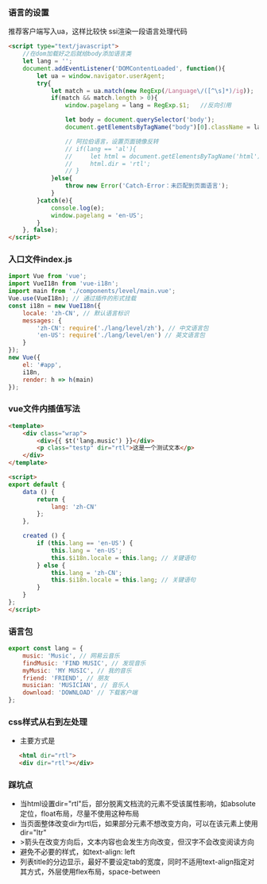 ### 语言的设置
推荐客户端写入ua，这样比较快
ssi渲染一段语言处理代码
```html
<script type="text/javascript">
    //在dom加载好之后就给body添加语言类
    let lang = '';
    document.addEventListener('DOMContentLoaded', function(){
        let ua = window.navigator.userAgent;
        try{
            let match = ua.match(new RegExp(/Language\/([^\s]*)/ig));
            if(match && match.length > 0){
                window.pagelang = lang = RegExp.$1;   //反向引用

                let body = document.querySelector('body');
                document.getElementsByTagName("body")[0].className = lang;

                // 阿拉伯语言，设置页面镜像反转
                // if(lang == 'al'){
                //     let html = document.getElementsByTagName('html')['0'];
                //     html.dir = 'rtl';
                // }
            }else{
                throw new Error('Catch-Error：未匹配到页面语言');
            }
        }catch(e){
            console.log(e);
            window.pagelang = 'en-US';
        }
    }, false);
</script>
```

### 入口文件index.js
```javascript
import Vue from 'vue';
import VueI18n from 'vue-i18n';
import main from './components/level/main.vue';
Vue.use(VueI18n); // 通过插件的形式挂载
const i18n = new VueI18n({
    locale: 'zh-CN', // 默认语言标识
    messages: {
        'zh-CN': require('./lang/level/zh'), // 中文语言包
        'en-US': require('./lang/level/en') // 英文语言包
    }
});
new Vue({
    el: '#app',
    i18n,
    render: h => h(main)
});

```

### vue文件内插值写法
```html
<template>
    <div class="wrap">
        <div>{{ $t('lang.music') }}</div>
        <p class="testp" dir="rtl">这是一个测试文本</p>
    </div>
</template>

<script>
export default {
    data () {
        return {
            lang: 'zh-CN'
        };
    },

    created () {
        if (this.lang == 'en-US') {
            this.lang = 'en-US';
            this.$i18n.locale = this.lang; // 关键语句
        } else {
            this.lang = 'zh-CN';
            this.$i18n.locale = this.lang; // 关键语句
        }
    }
};
</script>

```

### 语言包
```javascript
export const lang = {
    music: 'Music', // 网易云音乐
    findMusic: 'FIND MUSIC', // 发现音乐
    myMusic: 'MY MUSIC', // 我的音乐
    friend: 'FRIEND', // 朋友
    musician: 'MUSICIAN', // 音乐人
    download: 'DOWNLOAD' // 下载客户端
};
```

### css样式从右到左处理
 * 主要方式是
 ```html
    <html dir="rtl">
    <div dir="rtl"></div>
 ```

 ### 踩坑点
 * 当html设置dir="rtl"后，部分脱离文档流的元素不受该属性影响，如absolute定位，float布局，尽量不使用这种布局
 * 当页面整体改变dir为rtl后，如果部分元素不想改变方向，可以在该元素上使用dir="ltr"
 * \>箭头在改变方向后，文本内容也会发生方向改变，但汉字不会改变阅读方向
 * 避免不必要的样式，如text-align: left
 * 列表title的分边显示，最好不要设定tab的宽度，同时不适用text-align指定对其方式，外层使用flex布局，space-between